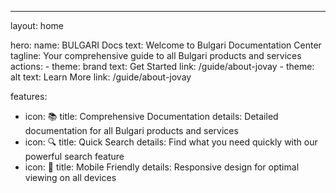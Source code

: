 ---
layout: home

hero:
  name: BULGARI Docs
  text: Welcome to Bulgari Documentation Center
  tagline: Your comprehensive guide to all Bulgari products and services
  actions:
    - theme: brand
      text: Get Started
      link: /guide/about-jovay
    - theme: alt
      text: Learn More
      link: /guide/about-jovay

features:
  - icon: 📚
    title: Comprehensive Documentation
    details: Detailed documentation for all Bulgari products and services
  - icon: 🔍
    title: Quick Search
    details: Find what you need quickly with our powerful search feature
  - icon: 📱
    title: Mobile Friendly
    details: Responsive design for optimal viewing on all devices
